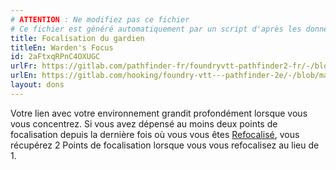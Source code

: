 ```yaml
---
# ATTENTION : Ne modifiez pas ce fichier
# Ce fichier est généré automatiquement par un script d'après les données du module Foundry VTT officiel et de sa traduction
title: Focalisation du gardien
titleEn: Warden's Focus
id: 2aFtxqRPnC4OXUGC
urlFr: https://gitlab.com/pathfinder-fr/foundryvtt-pathfinder2-fr/-/blob/master/data/feats/2aFtxqRPnC4OXUGC.htm
urlEn: https://gitlab.com/hooking/foundry-vtt---pathfinder-2e/-/blob/master/packs/data/feats.db/warden-s-focus.json
layout: dons
---
```

Votre lien avec votre environnement grandit profondément lorsque vous vous concentrez. Si vous avez dépensé au moins deux points de focalisation depuis la dernière fois où vous vous êtes [Refocalisé](../actions/refocaliser.html), vous récupérez 2 Points de focalisation lorsque vous vous refocalisez au lieu de 1.
